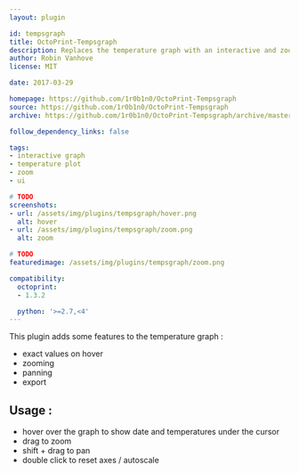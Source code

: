 ```yaml
---
layout: plugin

id: tempsgraph
title: OctoPrint-Tempsgraph
description: Replaces the temperature graph with an interactive and zoomable one
author: Robin Vanhove
license: MIT

date: 2017-03-29

homepage: https://github.com/1r0b1n0/OctoPrint-Tempsgraph
source: https://github.com/1r0b1n0/OctoPrint-Tempsgraph
archive: https://github.com/1r0b1n0/OctoPrint-Tempsgraph/archive/master.zip

follow_dependency_links: false

tags:
- interactive graph
- temperature plot
- zoom
- ui

# TODO
screenshots:
- url: /assets/img/plugins/tempsgraph/hover.png
  alt: hover
- url: /assets/img/plugins/tempsgraph/zoom.png
  alt: zoom

# TODO
featuredimage: /assets/img/plugins/tempsgraph/zoom.png

compatibility:
  octoprint:
  - 1.3.2

  python: '>=2.7,<4'
---
```


This plugin adds some features to the temperature graph :
* exact values on hover
* zooming
* panning
* export

## Usage :
* hover over the graph to show date and temperatures under the cursor
* drag to zoom
* shift + drag to pan
* double click to reset axes / autoscale

